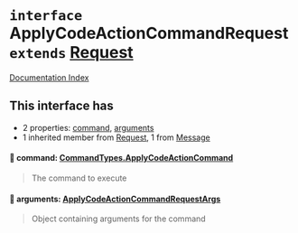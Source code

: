 # `interface` ApplyCodeActionCommandRequest `extends` [Request](../interface.Request/README.md)

[Documentation Index](../README.md)

## This interface has

- 2 properties:
[command](#-command-commandtypesapplycodeactioncommand),
[arguments](#-arguments-applycodeactioncommandrequestargs)
- 1 inherited member from [Request](../interface.Request/README.md), 1 from [Message](../interface.Message/README.md)


#### 📄 command: [CommandTypes.ApplyCodeActionCommand](../enum.CommandTypes/README.md#applycodeactioncommand--applycodeactioncommand)

> The command to execute



#### 📄 arguments: [ApplyCodeActionCommandRequestArgs](../interface.ApplyCodeActionCommandRequestArgs/README.md)

> Object containing arguments for the command



